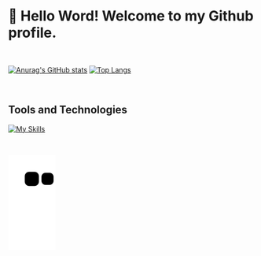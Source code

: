 # 👋 Hello Word! Welcome to my Github profile.

<br>

[![Anurag's GitHub stats](https://github-readme-stats.vercel.app/api?username=joaovitor8&theme=dark)](https://github.com/anuraghazra/github-readme-stats)
[![Top Langs](https://github-readme-stats.vercel.app/api/top-langs/?username=joaovitor8&theme=dark&layout=compact)](https://github.com/anuraghazra/github-readme-stats)

<br>

## Tools and Technologies
[![My Skills](https://skillicons.dev/icons?i=vscode,html,css,js,ts,vite,vercel,react,nextjs,nodejs,nestjs,git)](https://skillicons.dev)

<br>

![Snake animation](https://github.com/joaovitor8/joaovitor8/blob/output/github-contribution-grid-snake.svg)
